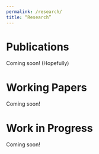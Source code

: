 ```yaml
---
permalink: /research/
title: “Research”
---
```


# Publications

Coming soon! (Hopefully)

# Working Papers

Coming soon!


# Work in Progress

Coming soon!
